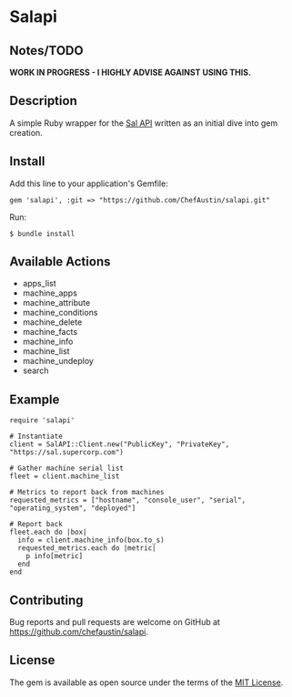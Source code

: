 # Salapi

## Notes/TODO

**WORK IN PROGRESS - I HIGHLY ADVISE AGAINST USING THIS.**

## Description

A simple Ruby wrapper for the [Sal API](https://github.com/salopensource/sal) written as an initial dive into gem creation.

## Install

Add this line to your application's Gemfile:

`gem 'salapi', :git => "https://github.com/ChefAustin/salapi.git"`

Run:

`$ bundle install`


## Available Actions

- apps_list
- machine_apps
- machine_attribute
- machine_conditions
- machine_delete
- machine_facts
- machine_info
- machine_list
- machine_undeploy
- search

## Example


```
require 'salapi'

# Instantiate
client = SalAPI::Client.new("PublicKey", "PrivateKey", "https://sal.supercorp.com")

# Gather machine serial list
fleet = client.machine_list

# Metrics to report back from machines
requested_metrics = ["hostname", "console_user", "serial", "operating_system", "deployed"]

# Report back
fleet.each do |box|
  info = client.machine_info(box.to_s)
  requested_metrics.each do |metric|
    p info[metric]
  end
end

```

## Contributing

Bug reports and pull requests are welcome on GitHub at https://github.com/chefaustin/salapi.

## License

The gem is available as open source under the terms of the [MIT License](https://opensource.org/licenses/MIT).
